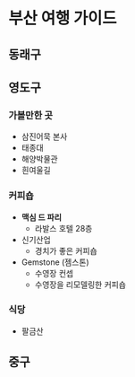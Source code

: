 # 부산 여행 가이드


## 동래구

## 영도구

### 가볼만한 곳
* 삼진어묵 본사
* 태종대
* 해양박물관
* 흰여울길


### 커피숍
* **맥심 드 파리**
  * 라발스 호텔 28층
* 신기산업
  * 경치가 좋은 커피숍 
* Gemstone (젬스톤)
  * 수영장 컨셉 
  * 수영장을 리모델링한 커피숍 
  
### 식당
  * 팔금산

## 중구
